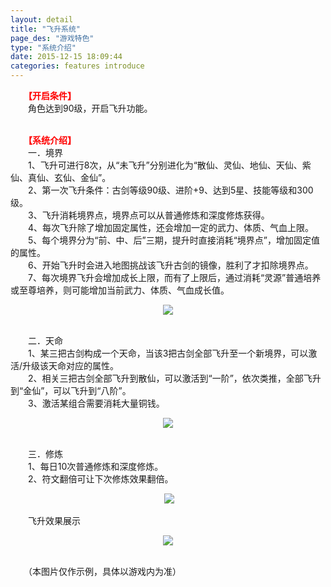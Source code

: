 ```yaml
---
layout: detail
title: "飞升系统"
page_des: "游戏特色"
type: "系统介绍"
date: 2015-12-15 18:09:44
categories: features introduce
---
```

 

<p>　　<span style="COLOR: #ff0000"><strong>【开启条件】<br/></strong></span>　　角色达到90级，开启飞升功能。</p><p><br/>　<span style="COLOR: #ff0000">　<strong>【系统介绍】<br/></strong></span>　　一．境界<br/>　　1、飞升可进行8次，从“未飞升”分别进化为“散仙、灵仙、地仙、天仙、紫仙、真仙、玄仙、金仙”。<br/>　　2、第一次飞升条件：古剑等级90级、进阶+9、达到5星、技能等级和300级。<br/>　　3、飞升消耗境界点，境界点可以从普通修炼和深度修炼获得。<br/>　　4、每次飞升除了增加固定属性，还会增加一定的武力、体质、气血上限。<br/>　　5、每个境界分为“前、中、后”三期，提升时直接消耗“境界点”，增加固定值的属性。<br/>　　6、开始飞升时会进入地图挑战该飞升古剑的镜像，胜利了才扣除境界点。<br/>　　7、每次境界飞升会增加成长上限，而有了上限后，通过消耗“灵源”普通培养或至尊培养，则可能增加当前武力、体质、气血成长值。</p><p style="TEXT-ALIGN: center"><img src="http://dev.36b.me/current/gjqt/img/resource/307-1.jpg"/></p><p><br/>　　二．天命<br/>　　1、某三把古剑构成一个天命，当该3把古剑全部飞升至一个新境界，可以激活/升级该天命对应的属性。<br/>　　2、相关三把古剑全部飞升到散仙，可以激活到“一阶”，依次类推，全部飞升到“金仙”，可以飞升到“八阶”。<br/>　　3、激活某组合需要消耗大量铜钱。</p><p style="TEXT-ALIGN: center"><img src="http://dev.36b.me/current/gjqt/img/resource/307-2.jpg"/></p><p><br/>　　三．修炼<br/>　　1、每日10次普通修炼和深度修炼。<br/>　　2、符文翻倍可让下次修炼效果翻倍。<br/></p><p style="TEXT-ALIGN: center">&nbsp;<img src="http://dev.36b.me/current/gjqt/img/resource/307-3.jpg"/></p><p>　　飞升效果展示</p><p style="TEXT-ALIGN: center"><img src="http://dev.36b.me/current/gjqt/img/resource/307-4.jpg"/></p><p><br/>　　（本图片仅作示例，具体以游戏内为准）</p>